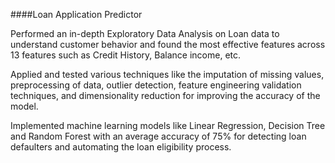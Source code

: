 ####Loan Application Predictor

Performed an in-depth Exploratory Data Analysis on Loan data to understand customer behavior and found the most effective features across 13 features such as Credit History, Balance income, etc.

Applied and tested various techniques like the imputation of missing values, preprocessing of data, outlier detection, feature engineering validation techniques, and dimensionality reduction for improving the accuracy of the model.

Implemented machine learning models like Linear Regression, Decision Tree and Random Forest with an average accuracy of 75% for detecting loan defaulters and automating the loan eligibility process.
